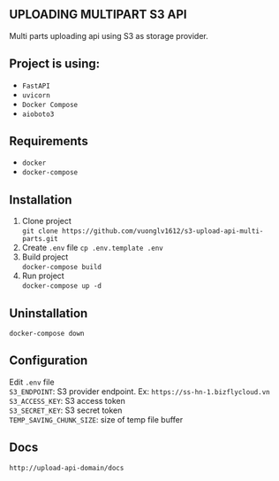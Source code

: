 ## UPLOADING MULTIPART S3 API  
Multi parts uploading api using S3 as storage provider.

## Project is using:
- `FastAPI`  
- `uvicorn`  
- `Docker Compose`  
- `aioboto3`  

## Requirements
- `docker`  
- `docker-compose`  

## Installation
1. Clone project  
```git clone https://github.com/vuonglv1612/s3-upload-api-multi-parts.git```  
2. Create `.env` file 
```cp .env.template .env```  
3. Build project  
```docker-compose build```  
4. Run project  
```docker-compose up -d```  

## Uninstallation
```docker-compose down```

## Configuration
Edit `.env` file  
`S3_ENDPOINT`: S3 provider endpoint. Ex: `https://ss-hn-1.bizflycloud.vn`  
`S3_ACCESS_KEY`: S3 access token  
`S3_SECRET_KEY`: S3 secret token  
`TEMP_SAVING_CHUNK_SIZE`: size of temp file buffer  

## Docs
```http://upload-api-domain/docs```
